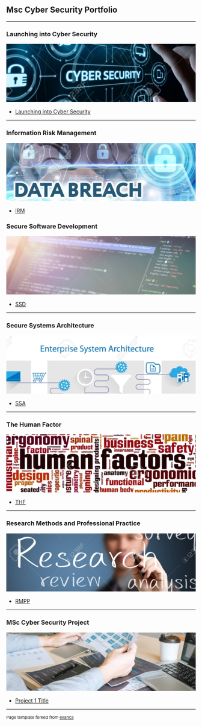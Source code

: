## Msc Cyber Security Portfolio
---
### Launching into Cyber Security
<img src="images/IntoCyberSecurity.png?raw=true"/>


- [Launching into Cyber Security](/pdf/LaunchingintoCyberSecurity.pdf)

---
### Information Risk Management
<img src="images/info_risk.png?raw=true"/>

- [IRM](https://beeteckivan-chua.github.io/Portfolio/irm/irm.html)

### Secure Software Development
<img src="images/SecureSoftware.png?raw=true"/>

- [SSD](https://beeteckivan-chua.github.io/Portfolio/ssd/ssd.html)

---

### Secure Systems Architecture
<img src="images/SystemsArchitecture.png?raw=true"/>

- [SSA](https://beeteckivan-chua.github.io/Portfolio/ssa/ssa.html)

---

### The Human Factor
<img src="images/HumanFactor.png?raw=true"/>

- [THF](https://beeteckivan-chua.github.io/Portfolio/thf/thf.html)

---

### Research Methods and Professional Practice
<img src="images/ResearchMethods.png?raw=true"/>

- [RMPP](https://beeteckivan-chua.github.io/Portfolio/rmpp/rmpp.html)

---

### MSc Cyber Security Project
<img src="images/SecurityProject.png?raw=true"/>

- [Project 1 Title](http://example.com/)

---
<p style="font-size:11px">Page template forked from <a href="https://github.com/evanca/quick-portfolio">evanca</a></p>
<!-- Remove above link if you don't want to attibute -->

